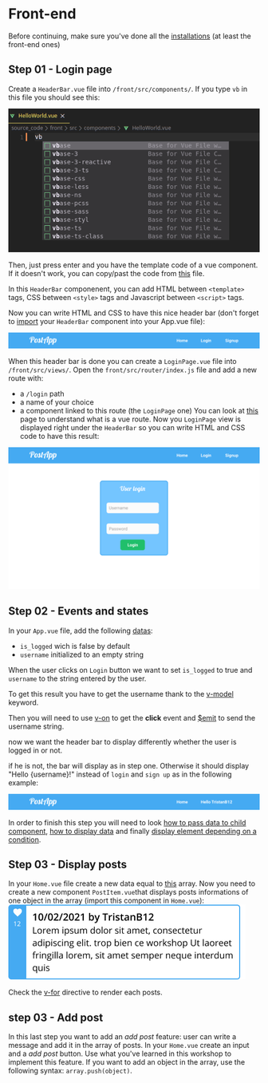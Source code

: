 # Front-end

Before continuing, make sure you've done all the [installations](https://github.com/TristanB12/postApp_workshop/blob/master/Installations.md) (at least the front-end ones)

## Step 01 - Login page

Create a `HeaderBar.vue` file into `/front/src/components/`. If you type `vb` in this file you should see this:

![plot](https://github.com/TristanB12/postApp_workshop/blob/master/asides/images/vuevb.png)

Then, just press enter and you have the template code of a vue component. If it doesn't work, you can copy/past the code from [this](https://github.com/TristanB12/postApp_workshop/blob/master/asides/content/TemplateCode.vue) file.

In this `HeaderBar` componenent, you can add HTML between `<template>` tags, CSS between `<style>` tags and Javascript between `<script>` tags.

Now you can write HTML and CSS to have this nice header bar (don't forget to [import](https://vuejs.org/v2/guide/components-registration.html#Local-Registration-in-a-Module-System) your `HeaderBar` component into your App.vue file):

![plot](https://github.com/TristanB12/postApp_workshop/blob/master/asides/images/headerbar.png)

When this header bar is done you can create a `LoginPage.vue` file into `/front/src/views/`. Open the `front/src/router/index.js` file and add a new route with:
  - a `/login` path
  - a name of your choice
  - a component linked to this route (the `LoginPage` one)
You can look at [this](https://router.vuejs.org/guide/#html) page to understand what is a vue route.
Now you `LoginPage` view is displayed right under the `HeaderBar` so you can write HTML and CSS code to have this result:

![plot](https://github.com/TristanB12/postApp_workshop/blob/master/asides/images/login%20page.png)


## Step 02 - Events and states

In your `App.vue` file, add the following [datas](https://v3.vuejs.org/guide/data-methods.html#data-properties):
  - `is_logged` wich is false by default
  - `username` initialized to an empty string
 
 When the user clicks on `Login` button we want to set `is_logged` to true and `username` to the string entered by the user.
 
 To get this result you have to get the username thank to the [v-model](https://vuejs.org/v2/guide/forms.html) keyword.
 
 Then you will need to use [v-on](https://vuejs.org/v2/guide/events.html) to get the **click** event and [$emit](https://vuejs.org/v2/guide/components.html#Emitting-a-Value-With-an-Event) to send the username string.
 
 now we want the header bar to display differently whether the user is logged in or not.

if he is not, the bar will display as in step one. Otherwise it should display "Hello {username}!" instead of `login` and `sign up` as in the following example:

![plot](https://github.com/TristanB12/postApp_workshop/blob/master/asides/images/headerbarloggedin.png)

In order to finish this step you will need to look [how to pass data to child component](https://vuejs.org/v2/guide/components.html#Passing-Data-to-Child-Components-with-Props), [how to display data](https://vuejs.org/v2/guide/syntax.html) and finally [display element depending on a condition](https://vuejs.org/v2/guide/conditional.html#v-if).

## Step 03 - Display posts

In your `Home.vue` file create a new data equal to [this](https://github.com/TristanB12/postApp_workshop/blob/master/asides/content/postsArray.txt) array.
Now you need to create a new component `PostItem.vue`that displays posts informations of one object in the array (import this component in `Home.vue`):
![plot](https://github.com/TristanB12/postApp_workshop/blob/master/asides/images/post.png)

Check the [v-for](https://vuejs.org/v2/guide/list.html) directive to render each posts.

## step 03 - Add post

In this last step you want to add an *add post* feature: user can write a message and add it in the array of posts.
In your `Home.vue` create an input and a *add post* button.
Use what you've learned in this workshop to implement this feature. If you want to add an object in the array, use the following syntax:
`array.push(object)`.



